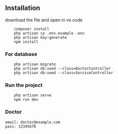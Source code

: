 ## Installation

download the file and open in vs code

```
    composer install
    php artisan cp .env.example .env
    php artisan key:generate
    npm install
```

### For database
```
    php artisan migrate
    php artisan db:seed --class=DoctorController
    php artisan db:seed --class=ServiceController

```

### Run the project
```
    php artisan serve
    npm run dev
```

### Doctor
    email: doctor@example.com
    pass: 12345678
